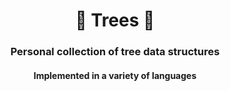 <div align='center'>
  <h1>🌲 Trees 🌳</h1>
  <h3>Personal collection of tree data structures</h3>
  <h4>Implemented in a variety of languages</h4>
</div>
